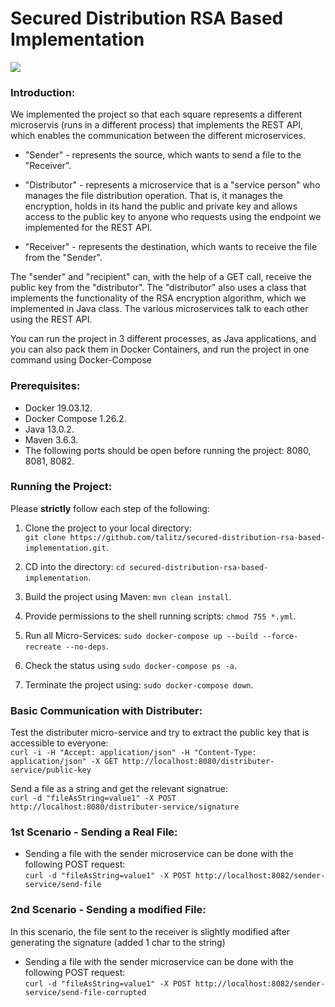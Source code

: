 # Secured Distribution RSA Based Implementation

<img src="https://i.ibb.co/gZ45j0T/Screen-Shot-2020-08-09-at-22-53-52.png" align="center">

### Introduction:

We implemented the project so that each square represents a different microservis (runs in a different process) that implements the REST API, which enables the communication between the different microservices.

- "Sender" - represents the source, which wants to send a file to the "Receiver".

- "Distributor" - represents a microservice that is a "service person" who manages the file distribution operation. That is, it manages the encryption, holds in its hand the public and private key and allows access to the public key to anyone who requests using the endpoint we implemented for the REST API.

- "Receiver" - represents the destination, which wants to receive the file from the "Sender".

The "sender" and "recipient" can, with the help of a GET call, receive the public key from the "distributor".
The "distributor" also uses a class that implements the functionality of the RSA encryption algorithm, which we implemented in Java class.
The various microservices talk to each other using the REST API.

You can run the project in 3 different processes, as Java applications, and you can also pack them in Docker Containers, and run the project in one command using Docker-Compose

### Prerequisites:

- Docker 19.03.12. 
- Docker Compose 1.26.2.
- Java 13.0.2.
- Maven 3.6.3.
- The following ports should be open before running the project: 8080, 8081, 8082.

### Running the Project:

Please <b>strictly</b> follow each step of the following:

1) Clone the project to your local directory:</br> ```git clone https://github.com/talitz/secured-distribution-rsa-based-implementation.git```.

2) CD into the directory: ```cd secured-distribution-rsa-based-implementation```.

3) Build the project using Maven: ```mvn clean install```.

4) Provide permissions to the shell running scripts: ```chmod 755 *.yml```.

5) Run all Micro-Services: ```sudo docker-compose up --build --force-recreate --no-deps```.

6) Check the status using ```sudo docker-compose ps -a```.

7) Terminate the project using: ```sudo docker-compose down```.

### Basic Communication with Distributer:
Test the distributer micro-service and try to extract the public key that is accessible to everyone:</br>
```curl -i -H "Accept: application/json" -H "Content-Type: application/json" -X GET http://localhost:8080/distributer-service/public-key```

Send a file as a string and get the relevant signatrue:</br>
```curl -d "fileAsString=value1" -X POST http://localhost:8080/distributer-service/signature```

### 1st Scenario - Sending a Real File:
- Sending a file with the sender microservice can be done with the following POST request:</br>
```curl -d "fileAsString=value1" -X POST http://localhost:8082/sender-service/send-file```

### 2nd Scenario - Sending a modified File:
In this scenario, the file sent to the receiver is slightly modified after generating the signature (added 1 char to the string)
- Sending a file with the sender microservice can be done with the following POST request:</br>
```curl -d "fileAsString=value1" -X POST http://localhost:8082/sender-service/send-file-corrupted```
